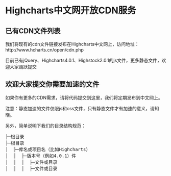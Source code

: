 <h1>Highcharts中文网开放CDN服务</h1>

<h2>已有CDN文件列表</h2>

<p>我们将现有的cdn文件链接发布在Highcharts中文网上，访问地址：http://www.hcharts.cn/open/cdn.php</p>

<p>目前已有jQuery、Highcharts4.0.1、Highstock2.0.1的js文件，更多静态文件，欢迎大家踊跃提交<p>

<h2>欢迎大家提交你需要加速的文件</h2>

如果你有更多的CDN需求，请将代码提交到这里，我们将定期发布到中文网上。

注意：静态加速的文件仅限js和css文件，只有静态文件才有加速的意义，请知晓。

另外，简单说明下我们的目录结构规范：

<pre>
├─根目录
├─根目录
│  ├─库名或项目名（比如Highcharts）
│  │  ├─版本号（例如4.0.1）件
│  │  │  ├─文件或目录
│  │  │  ├─文件或目录
</pre>
